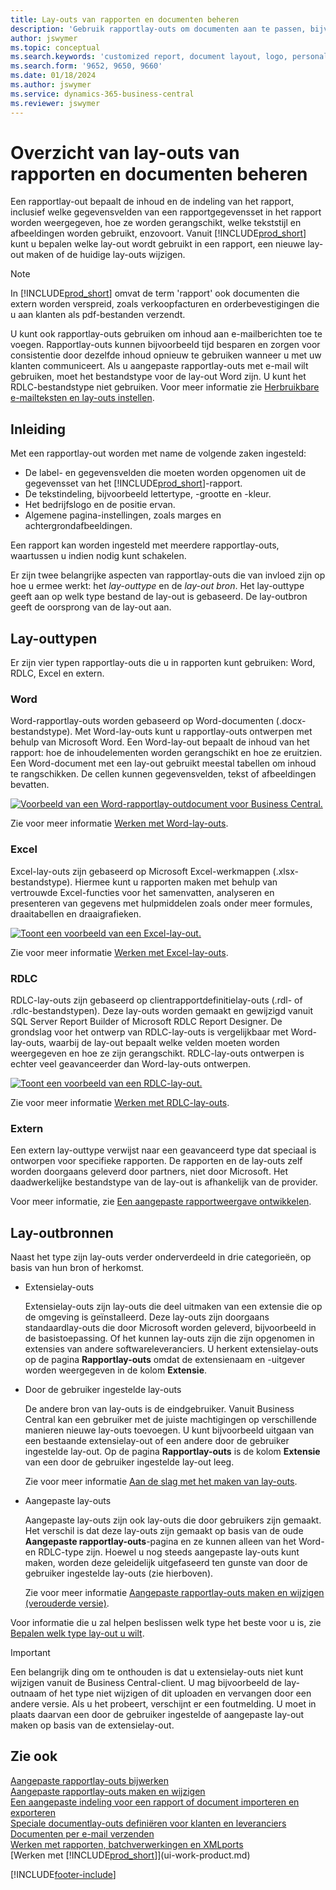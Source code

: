 ```yaml
---
title: Lay-outs van rapporten en documenten beheren
description: 'Gebruik rapportlay-outs om documenten aan te passen, bijvoorbeeld om het lettertype of logo aan te passen of pagina-instellingen of PDF-bestanden die u naar klanten verzendt.'
author: jswymer
ms.topic: conceptual
ms.search.keywords: 'customized report, document layout, logo, personalize'
ms.search.form: '9652, 9650, 9660'
ms.date: 01/18/2024
ms.author: jswymer
ms.service: dynamics-365-business-central
ms.reviewer: jswymer
---
```

# <a name="report-and-document-layouts-overview"></a>Overzicht van lay-outs van rapporten en documenten beheren

Een rapportlay-out bepaalt de inhoud en de indeling van het rapport, inclusief welke gegevensvelden van een rapportgegevensset in het rapport worden weergegeven, hoe ze worden gerangschikt, welke tekststijl en afbeeldingen worden gebruikt, enzovoort. Vanuit [!INCLUDE[prod_short](includes/prod_short.md)] kunt u bepalen welke lay-out wordt gebruikt in een rapport, een nieuwe lay-out maken of de huidige lay-outs wijzigen.

> [!NOTE]  
> In [!INCLUDE[prod_short](includes/prod_short.md)] omvat de term 'rapport' ook documenten die extern worden verspreid, zoals verkoopfacturen en orderbevestigingen die u aan klanten als pdf-bestanden verzendt.

U kunt ook rapportlay-outs gebruiken om inhoud aan e-mailberichten toe te voegen. Rapportlay-outs kunnen bijvoorbeeld tijd besparen en zorgen voor consistentie door dezelfde inhoud opnieuw te gebruiken wanneer u met uw klanten communiceert. Als u aangepaste rapportlay-outs met e-mail wilt gebruiken, moet het bestandstype voor de lay-out Word zijn. U kunt het RDLC-bestandstype niet gebruiken. Voor meer informatie zie [Herbruikbare e-mailteksten en lay-outs instellen](admin-how-setup-email.md#set-up-reusable-email-texts-and-layouts). 

## <a name="introduction"></a>Inleiding

Met een rapportlay-out worden met name de volgende zaken ingesteld:

* De label- en gegevensvelden die moeten worden opgenomen uit de gegevensset van het [!INCLUDE[prod_short](includes/prod_short.md)]-rapport.
* De tekstindeling, bijvoorbeeld lettertype, -grootte en -kleur.
* Het bedrijfslogo en de positie ervan.
* Algemene pagina-instellingen, zoals marges en achtergrondafbeeldingen.

Een rapport kan worden ingesteld met meerdere rapportlay-outs, waartussen u indien nodig kunt schakelen. 

<!--You can use one of the built-in report layouts or you can create custom report layouts and assign them to your reports as needed. For more information, see [Create a Custom Report or Document Layout](ui-how-create-custom-report-layout.md).-->

Er zijn twee belangrijke aspecten van rapportlay-outs die van invloed zijn op hoe u ermee werkt: het *lay-outtype* en de *lay-out bron*. Het lay-outtype geeft aan op welk type bestand de lay-out is gebaseerd. De lay-outbron geeft de oorsprong van de lay-out aan.

## <a name="layout-types"></a>Lay-outtypen

Er zijn vier typen rapportlay-outs die u in rapporten kunt gebruiken: Word, RDLC, Excel en extern.

### <a name="word"></a>Word

Word-rapportlay-outs worden gebaseerd op Word-documenten (.docx-bestandstype). Met Word-lay-outs kunt u rapportlay-outs ontwerpen met behulp van Microsoft Word. Een Word-lay-out bepaalt de inhoud van het rapport: hoe de inhoudelementen worden gerangschikt en hoe ze eruitzien. Een Word-document met een lay-out gebruikt meestal tabellen om inhoud te rangschikken. De cellen kunnen gegevensvelden, tekst of afbeeldingen bevatten.

[![Voorbeeld van een Word-rapportlay-outdocument voor Business Central.](media/word-layout-overview.png)](media/word-layout-overview.png#lightbox) 

<!--![Example of a word report layout document for Business Central.](media/nav_wordreportlayout_edit_in_word_example.png) -->

Zie voor meer informatie [Werken met Word-lay-outs](ui-how-add-fields-word-report-layout.md).

### <a name="excel"></a>Excel

Excel-lay-outs zijn gebaseerd op Microsoft Excel-werkmappen (.xlsx-bestandstype). Hiermee kunt u rapporten maken met behulp van vertrouwde Excel-functies voor het samenvatten, analyseren en presenteren van gegevens met hulpmiddelen zoals onder meer formules, draaitabellen en draaigrafieken.

[![Toont een voorbeeld van een Excel-lay-out.](media/excel-layout-2.png)](media/excel-layout-2.png#lightbox)

Zie voor meer informatie [Werken met Excel-lay-outs](ui-excel-report-layouts.md).

### <a name="rdlc"></a>RDLC

RDLC-lay-outs zijn gebaseerd op clientrapportdefinitielay-outs (.rdl- of .rdlc-bestandstypen). Deze lay-outs worden gemaakt en gewijzigd vanuit SQL Server Report Builder of Microsoft RDLC Report Designer. De grondslag voor het ontwerp van RDLC-lay-outs is vergelijkbaar met Word-lay-outs, waarbij de lay-out bepaalt welke velden moeten worden weergegeven en hoe ze zijn gerangschikt. RDLC-lay-outs ontwerpen is echter veel geavanceerder dan Word-lay-outs ontwerpen.

[![Toont een voorbeeld van een RDLC-lay-out.](media/rdlc-layout-overview.png)](media/rdlc-layout-overview.png#lightbox)

Zie voor meer informatie [Werken met RDLC-lay-outs](ui-rdlc-report-layouts.md).

### <a name="external"></a>Extern

Een extern lay-outtype verwijst naar een geavanceerd type dat speciaal is ontworpen voor specifieke rapporten. De rapporten en de lay-outs zelf worden doorgaans geleverd door partners, niet door Microsoft. Het daadwerkelijke bestandstype van de lay-out is afhankelijk van de provider.

Voor meer informatie, zie [Een aangepaste rapportweergave ontwikkelen](/dynamics365/business-central/dev-itpro/developer/devenv-report-custom-render).

## <a name="layout-sources"></a>Lay-outbronnen

Naast het type zijn lay-outs verder onderverdeeld in drie categorieën, op basis van hun bron of herkomst.

* Extensielay-outs

   Extensielay-outs zijn lay-outs die deel uitmaken van een extensie die op de omgeving is geïnstalleerd. Deze lay-outs zijn doorgaans standaardlay-outs die door Microsoft worden geleverd, bijvoorbeeld in de basistoepassing. Of het kunnen lay-outs zijn die zijn opgenomen in extensies van andere softwareleveranciers. U herkent extensielay-outs op de pagina **Rapportlay-outs** omdat de extensienaam en -uitgever worden weergegeven in de kolom **Extensie**.

* Door de gebruiker ingestelde lay-outs

   De andere bron van lay-outs is de eindgebruiker. Vanuit Business Central kan een gebruiker met de juiste machtigingen op verschillende manieren nieuwe lay-outs toevoegen. U kunt bijvoorbeeld uitgaan van een bestaande extensielay-out of een andere door de gebruiker ingestelde lay-out. Op de pagina **Rapportlay-outs** is de kolom **Extensie** van een door de gebruiker ingestelde lay-out leeg.

   Zie voor meer informatie [Aan de slag met het maken van lay-outs](ui-get-started-layouts.md).

* Aangepaste lay-outs

  Aangepaste lay-outs zijn ook lay-outs die door gebruikers zijn gemaakt. Het verschil is dat deze lay-outs zijn gemaakt op basis van de oude **Aangepaste rapportlay-outs**-pagina en ze kunnen alleen van het Word- en RDLC-type zijn. Hoewel u nog steeds aangepaste lay-outs kunt maken, worden deze geleidelijk uitgefaseerd ten gunste van door de gebruiker ingestelde lay-outs (zie hierboven).

  Zie voor meer informatie [Aangepaste rapportlay-outs maken en wijzigen (verouderde versie)](ui-how-create-custom-report-layout.md).

Voor informatie die u zal helpen beslissen welk type het beste voor u is, zie [Bepalen welk type lay-out u wilt](ui-get-started-layouts.md#decide).

> [!IMPORTANT]
> Een belangrijk ding om te onthouden is dat u extensielay-outs niet kunt wijzigen vanuit de Business Central-client. U mag bijvoorbeeld de lay-outnaam of het type niet wijzigen of dit uploaden en vervangen door een andere versie. Als u het probeert, verschijnt er een foutmelding. U moet in plaats daarvan een door de gebruiker ingestelde of aangepaste lay-out maken op basis van de extensielay-out.

<!--
### <a name="built-in-and-custom-report-layouts"></a>Built-in and custom report layouts



[!INCLUDE[prod_short](includes/prod_short.md)] includes several built-in layouts. Built-in layouts are predefined layouts that are designed for specific reports. [!INCLUDE[prod_short](includes/prod_short.md)] reports will have a built-in layout as either an RDLC report layout, Word report layout, or in some cases both. You can’t modify a built-in report layout from [!INCLUDE[prod_short](includes/prod_short.md)] but you use them as a starting point for building your own custom report layouts.

Custom layouts are report layouts that you design to change the appearance of a report. You typically create a custom layout based on a built-in layout, but you can create them from scratch or from a copy of an existing custom layout. Custom layouts enable you to have multiple layouts for the same report, which you switch among as needed. For example, you can have different layouts for each [!INCLUDE[prod_short](includes/prod_short.md)] company, or you can have different layouts for the same company for specific occasions or events, like a special campaign or holiday season.


Deciding on whether to use a Word, Excel, or RDLC layout type will depend on how you want the generated report to look and your knowledge of tools for creating the layouts, like Word, Excel, and SQL Server Report Builder.

* The general design concepts for Word and RDLC layouts are similar. However each type has certain design features that affect how the generated report appears in [!INCLUDE[prod_short](includes/prod_short.md)]. This means that the same report might look different when using the Word report layout compared to the RDLC report layout.

* The process for setting up Word, Excel, and RDLC report layouts on reports is the same. The main difference is in the way you modify the layouts. Word and especially Excel layouts are typically easier to create and modify than RDLC report layouts because you use Word and Excel. RDLC report layouts are modified by using SQL Server Report builder, which targets more advanced users.

* Not all reports and document have a dataset that is optimized for use with an Excel layout. For example, aggregations and complex calculations work best with RDLC or Word layouts. The same is true for documents.

For information about how to switch the layout currently used on a report, see [Set the Layout Used by a Report](ui-set-report-layout.md).

-->
## <a name="see-also"></a>Zie ook

[Aangepaste rapportlay-outs bijwerken](ui-update-report-layouts.md)  
[Aangepaste rapportlay-outs maken en wijzigen](ui-how-create-custom-report-layout.md)  
[Een aangepaste indeling voor een rapport of document importeren en exporteren](ui-how-import-and-export-report-layout.md)  
[Speciale documentlay-outs definiëren voor klanten en leveranciers](ui-define-customer-vendor-document-layouts.md)  
[Documenten per e-mail verzenden](ui-how-send-documents-email.md)  
[Werken met rapporten, batchverwerkingen en XMLports](ui-work-report.md)  
[Werken met [!INCLUDE[prod_short](includes/prod_short.md)]](ui-work-product.md)  


[!INCLUDE[footer-include](includes/footer-banner.md)]
